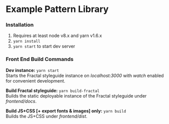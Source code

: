 # Example Pattern Library

### Installation 
1) Requires at least node v8.x and yarn v1.6.x
2) `yarn install`
3) `yarn start` to start dev server

### Front End Build Commands

**Dev instance:** `yarn start`  
Starts the Fractal styleguide instance on *localhost:3000* with *watch* enabled for convenient development.

**Build Fractal styleguide:** `yarn build-fractal`  
Builds the static deployable instance of the Fractal styleguide under *frontend/docs*.

**Build JS+CSS [+ export fonts & images] only:** `yarn build`  
Builds the JS+CSS under *frontend/dist*.
